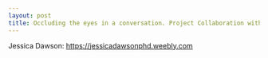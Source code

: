 ```yaml
---
layout: post
title: Occluding the eyes in a conversation. Project Collaboration with Jessica Dawson
---
```


Jessica Dawson: https://jessicadawsonphd.weebly.com

